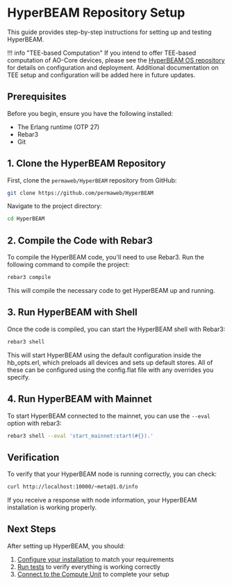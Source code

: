 # **HyperBEAM Repository Setup**

This guide provides step-by-step instructions for setting up and testing HyperBEAM.

!!! info "TEE-based Computation"
    If you intend to offer TEE-based computation of AO-Core devices, please see the [HyperBEAM OS repository](https://github.com/permaweb/hb-os) for details on configuration and deployment. Additional documentation on TEE setup and configuration will be added here in future updates.

## **Prerequisites**

Before you begin, ensure you have the following installed:

- The Erlang runtime (OTP 27)
- Rebar3
- Git

## **1. Clone the HyperBEAM Repository**

First, clone the `permaweb/HyperBEAM` repository from GitHub:

```bash
git clone https://github.com/permaweb/HyperBEAM
```

Navigate to the project directory:

```bash
cd HyperBEAM
```

## **2. Compile the Code with Rebar3**

To compile the HyperBEAM code, you'll need to use Rebar3. Run the following command to compile the project:

```bash
rebar3 compile
```

This will compile the necessary code to get HyperBEAM up and running.

## **3. Run HyperBEAM with Shell**

Once the code is compiled, you can start the HyperBEAM shell with Rebar3:

```bash
rebar3 shell
```

This will start HyperBEAM using the default configuration inside the hb_opts.erl,
which preloads all devices and sets up default stores. All of these can be configured using
the config.flat file with any overrides you specify.

## **4. Run HyperBEAM with Mainnet**

To start HyperBEAM connected to the mainnet, you can use the `--eval` option with rebar3:

```bash
rebar3 shell --eval 'start_mainnet:start(#{}).'
```

## **Verification**

To verify that your HyperBEAM node is running correctly, you can check:

```bash
curl http://localhost:10000/~meta@1.0/info
```

If you receive a response with node information, your HyperBEAM installation is working properly.

## **Next Steps**

After setting up HyperBEAM, you should:

1. [Configure your installation](configuration.md) to match your requirements
2. [Run tests](testing.md) to verify everything is working correctly
3. [Connect to the Compute Unit](../compute-unit/setup.md) to complete your setup


